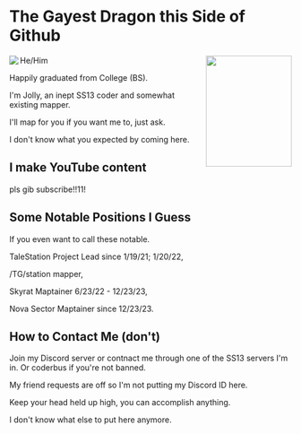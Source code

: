 # The Gayest Dragon this Side of Github

<img align ="left" img src="https://github.com/Jolly-66/Jolly-66/assets/70232195/df6686e3-ac8d-404c-a29e-cf0d072bc7b9">

<img align ="right" img src="https://github.com/Jolly-66/Jolly-66/assets/70232195/2d1e6025-5864-4e3c-84ab-4678af72b7f8" width ="153" height="198">

He/Him

Happily graduated from College (BS).

I'm Jolly, an inept SS13 coder and somewhat existing mapper.

I'll map for you if you want me to, just ask.

I don't know what you expected by coming here.

## I make YouTube content

pls gib subscribe!!11!

## Some Notable Positions I Guess

If you even want to call these notable.

TaleStation Project Lead since 1/19/21; 1/20/22,

/TG/station mapper,

Skyrat Maptainer 6/23/22 - 12/23/23,

Nova Sector Maptainer since 12/23/23.

## How to Contact Me (don't)

Join my Discord server or contnact me through one of the SS13 servers I'm in. Or coderbus if you're not banned.

My friend requests are off so I'm not putting my Discord ID here.

Keep your head held up high, you can accomplish anything.

I don't know what else to put here anymore.
